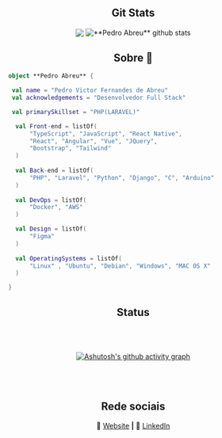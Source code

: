 <div align="center">
 



 
## Git Stats
 
<div align="center">

  <img align="center" src="https://github-readme-stats.vercel.app/api/top-langs/?username=pedrovictorrr&theme=blue-green&hide_langs_below=1" />

 <img align="center" src="https://github-readme-stats.vercel.app/api?username=pedrovictorrr&show_icons=true&theme=blue-green&line_height=27" alt="**Pedro Abreu** github stats"/>

</div>

## Sobre 👋

</div>

```kotlin
object **Pedro Abreu** {

 val name = "Pedro Victor Fernandes de Abreu"
 val acknowledgements = "Desenvolvedor Full Stack"

 val primarySkillset = "PHP(LARAVEL)"

  val Front-end = listOf(
      "TypeScript", "JavaScript", "React Native",
      "React", "Angular", "Vue", "JQuery",
      "Bootstrap", "Tailwind"
  )
  
  val Back-end = listOf(
      "PHP", "Laravel", "Python", "Django", "C", "Arduino"
  )
  
  val DevOps = listOf(
      "Docker", "AWS"
  )

  val Design = listOf(
      "Figma"
  )
  
  val OperatingSystems = listOf(
      "Linux" , "Ubuntu", "Debian", "Windows", "MAC OS X"
  )

}
```
<div align="center">

## Status

<br>
<div style="padding:20px;">
 
 [![Ashutosh's github activity graph](https://github-readme-activity-graph.vercel.app/graph?username=pedrovictorrr&theme=github-compact)](https://github.com/ashutosh00710/github-readme-activity-graph)
</div>

[website]: https://pedro-abreu.onrender.com/
[linkedin]: https://www.linkedin.com/in/pedro-victor-fernandes-de-abreu-98411816a/

<br>

## Rede sociais

🏡 [Website][website] **|**
👔 [LinkedIn][linkedin]


</div>
